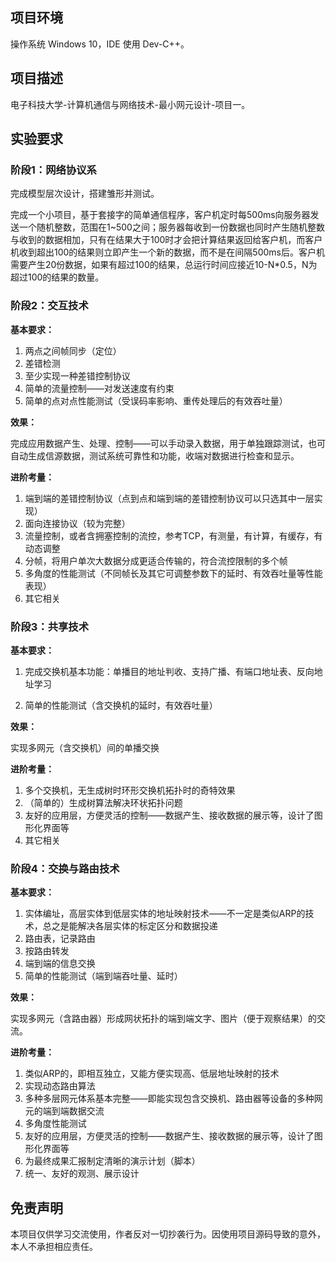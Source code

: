 ## 项目环境

操作系统 Windows 10，IDE 使用 Dev-C++。

## 项目描述

电子科技大学-计算机通信与网络技术-最小网元设计-项目一。

## 实验要求

### 阶段1：网络协议系

完成模型层次设计，搭建雏形并测试。

完成一个小项目，基于套接字的简单通信程序，客户机定时每500ms向服务器发送一个随机整数，范围在1~500之间；服务器每收到一份数据也同时产生随机整数与收到的数据相加，只有在结果大于100时才会把计算结果返回给客户机，而客户机收到超出100的结果则立即产生一个新的数据，而不是在间隔500ms后。客户机需要产生20份数据，如果有超过100的结果，总运行时间应接近10-N*0.5，N为超过100的结果的数量。

### 阶段2：交互技术

**基本要求：**

1. 两点之间帧同步（定位）
2. 差错检测
3. 至少实现一种差错控制协议
4. 简单的流量控制——对发送速度有约束
5. 简单的点对点性能测试（受误码率影响、重传处理后的有效吞吐量）

**效果：**

完成应用数据产生、处理、控制——可以手动录入数据，用于单独跟踪测试，也可自动生成信源数据，测试系统可靠性和功能，收端对数据进行检查和显示。

**进阶考量：**

1. 端到端的差错控制协议（点到点和端到端的差错控制协议可以只选其中一层实现）
2. 面向连接协议（较为完整）
3. 流量控制，或者含拥塞控制的流控，参考TCP，有测量，有计算，有缓存，有动态调整
4. 分帧，将用户单次大数据分成更适合传输的，符合流控限制的多个帧
5. 多角度的性能测试（不同帧长及其它可调整参数下的延时、有效吞吐量等性能表现）
6. 其它相关

### 阶段3：共享技术

**基本要求：**

1. 完成交换机基本功能：单播目的地址判收、支持广播、有端口地址表、反向地址学习

2. 简单的性能测试（含交换机的延时，有效吞吐量）

**效果：**

实现多网元（含交换机）间的单播交换

**进阶考量：**

1. 多个交换机，无生成树时环形交换机拓扑时的奇特效果
2. （简单的）生成树算法解决环状拓扑问题
3. 友好的应用层，方便灵活的控制——数据产生、接收数据的展示等，设计了图形化界面等
4. 其它相关

### 阶段4：交换与路由技术

**基本要求：**

1. 实体编址，高层实体到低层实体的地址映射技术——不一定是类似ARP的技术，总之是能解决各层实体的标定区分和数据投递
2. 路由表，记录路由
3. 按路由转发
4. 端到端的信息交换
5. 简单的性能测试（端到端吞吐量、延时）

**效果：**

实现多网元（含路由器）形成网状拓扑的端到端文字、图片（便于观察结果）的交流。

**进阶考量：**

1. 类似ARP的，即相互独立，又能方便实现高、低层地址映射的技术
2. 实现动态路由算法
3. 多种多层网元体系基本完整——即能实现包含交换机、路由器等设备的多种网元的端到端数据交流
4. 多角度性能测试
5. 友好的应用层，方便灵活的控制——数据产生、接收数据的展示等，设计了图形化界面等
6. 为最终成果汇报制定清晰的演示计划（脚本）
7. 统一、友好的观测、展示设计

## 免责声明

本项目仅供学习交流使用，作者反对一切抄袭行为。因使用项目源码导致的意外，本人不承担相应责任。
